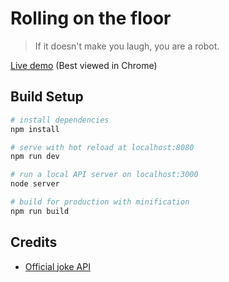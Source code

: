 # Rolling on the floor

> If it doesn't make you laugh, you are a robot.

[Live demo](https://wannesverelst.me/playground/rolling-on-the-floor/) (Best viewed in Chrome)

## Build Setup

``` bash
# install dependencies
npm install

# serve with hot reload at localhost:8080
npm run dev

# run a local API server on localhost:3000
node server

# build for production with minification
npm run build
```
## Credits
* [Official joke API](https://github.com/15Dkatz/official_joke_api)
